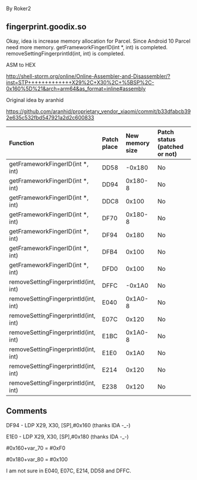 By Roker2

## fingerprint.goodix.so

Okay, idea is increase memory allocation for Parcel. Since Android 10 Parcel need more memory.
getFrameworkFingerID(int *, int) is completed.
removeSettingFingerprintId(int, int) is completed.

ASM to HEX

http://shell-storm.org/online/Online-Assembler-and-Disassembler/?inst=STP+++++++++++++X29%2C+X30%2C+%5BSP%2C-0x160%5D%21&arch=arm64&as_format=inline#assembly

Original idea by aranhid

https://github.com/aranhid/proprietary_vendor_xiaomi/commit/b33dfabcb392e635c532fbd547921a2d2c600833

| Function                             | Patch place | New memory size | Patch status (patched or not) |
| :----------------------------------- | :---------- | :-------------- | :---------------------------- |
| getFrameworkFingerID(int *, int)     | DD58        | -0x180          | No                            |
| getFrameworkFingerID(int *, int)     | DD94        | 0x180-8         | No                            |
| getFrameworkFingerID(int *, int)     | DDC8        | 0x100           | No                            |
| getFrameworkFingerID(int *, int)     | DF70        | 0x180-8         | No                            |
| getFrameworkFingerID(int *, int)     | DF94        | 0x180           | No                            |
| getFrameworkFingerID(int *, int)     | DFB4        | 0x100           | No                            |
| getFrameworkFingerID(int *, int)     | DFD0        | 0x100           | No                            |
| removeSettingFingerprintId(int, int) | DFFC        | -0x1A0          | No                            |
| removeSettingFingerprintId(int, int) | E040        | 0x1A0-8         | No                            |
| removeSettingFingerprintId(int, int) | E07C        | 0x120           | No                            |
| removeSettingFingerprintId(int, int) | E1BC        | 0x1A0-8         | No                            |
| removeSettingFingerprintId(int, int) | E1E0        | 0x1A0           | No                            |
| removeSettingFingerprintId(int, int) | E214        | 0x120           | No                            |
| removeSettingFingerprintId(int, int) | E238        | 0x120           | No                            |

## Comments ##
DF94 - LDP X29, X30, [SP],#0x160 (thanks IDA -_-)

E1E0 - LDP X29, X30, [SP],#0x180 (thanks IDA -_-)

#0x160+var_70 = #0xF0

#0x180+var_80 = #0x100

I am not sure in E040, E07C, E214, DD58 and DFFC.